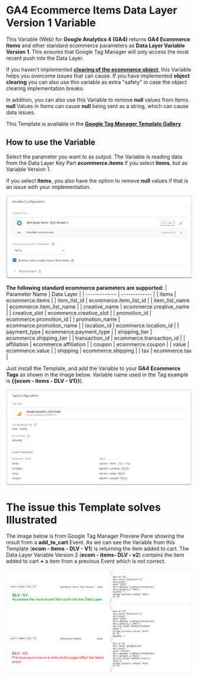 # GA4 Ecommerce Items Data Layer Version 1 Variable 
This Variable (Web) for **Google Analytics 4 (GA4)** returns **GA4 Ecommerce Items** and other standard ecommerce parameters as **Data Layer Variable Version 1**. This ensures that Google Tag Manager will only access the most recent push into the Data Layer.

If you haven't implemented **[clearing of the ecommerce object](https://developers.google.com/analytics/devguides/collection/ga4/ecommerce?client_type=gtm#clear_the_ecommerce_object)**, this Variable helps you overcome issues that can cause. If you have implemented **object clearing** you can also use this variable as extra "safety" in case the object clearing implementation breaks.

In addition, you can also use this Variable to remove **null** values from Items. **null** Values in Items can cause **null** being sent as a string, which can cause data issues.

This Template is available in the [**Google Tag Manager Template Gallery**](https://tagmanager.google.com/gallery/#/owners/gtm-templates-knowit-experience/templates/gtm-ga4-ecom-items-dlv-version-1-variable).

## How to use the Variable
Select the parameter you want to as output. The Variable is reading data from the Data Layer Key Part **ecommerce.items** if you select **items**, but as Variable Version 1.

If you select **items**, you also have the option to remove **null** values if that is an issue with your implementation.

![GA4 Ecommmerce Items Data Layer Version 1 Variable](https://github.com/gtm-templates-knowit-experience/gtm-ga4-ecom-items-dlv-version-1-variable/blob/main/images/ga4-ecom-items-dlv-version-1-variable-v3.png)

**The following standard ecommerce parameters are supported:**
| Parameter Name  | Data Layer |
| ------------- | ------------- |
| items | ecommerce.items |
| item_list_id | ecommerce.item_list_id |
| item_list_name | ecommerce.item_list_name |
| creative_name | ecommerce.creative_name |	
| creative_slot | ecommerce.creative_slot |
| promotion_id | ecommerce.promotion_id |
| promotion_name | ecommerce.promotion_name |
| location_id | ecommerce.location_id |
| payment_type | ecommerce.payment_type |
| shipping_tier | ecommerce.shipping_tier |
| transaction_id | ecommerce.transaction_id |
| affiliation | ecommerce.affiliation |
| coupon | ecommerce.coupon |
| value | ecommerce.value |
| shipping | ecommerce.shipping |
| tax | ecommerce.tax |

Just install the Template, and add the Variable to your **GA4 Ecommerce Tags** as shown in the image below. Variable name used in the Tag example is **{{ecom - items - DLV - V1}}**).

![GA4 Ecommerce Tag with Variable](https://github.com/gtm-templates-knowit-experience/gtm-ga4-ecom-items-dlv-version-1-variable/blob/main/images/ga4-example-setup.png)

# The issue this Template solves Illustrated
The image below is from Google Tag Manager Preview Pane showing the result from a **add_to_cart** Event. As we can see the Variable from this Template (**ecom - items - DLV - V1**) is returning the item added to cart. The Data Layer Variable Version 2 (**ecom - items- DLV - v2**) contains the item added to cart **+** a item from a previous Event which is not correct.

![The issue solved illustrated](https://github.com/gtm-templates-knowit-experience/gtm-ga4-ecom-items-dlv-version-1-variable/blob/main/images/varible-example-demonstrating-dlv-v1-vs-v2.png)
